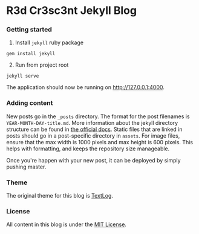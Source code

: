# R3d Cr3sc3nt Jekyll Blog

### Getting started

1. Install `jekyll` ruby package
```
gem install jekyll
```

2. Run from project root
```
jekyll serve
```

The application should now be running on http://127.0.0.1:4000.

### Adding content
New posts go in the `_posts` directory. The format for the post filenames is `YEAR-MONTH-DAY-title.md`. More information about the jekyll directory structure can be found in [the official docs](https://jekyllrb.com/docs/structure/). Static files that are linked in posts should go in a post-specific directory in `assets`. For image files, ensure that the max width is 1000 pixels and max height is 600 pixels. This helps with formatting, and keeps the repository size manageable.

Once you're happen with your new post, it can be deployed by simply pushing master.

### Theme
The original theme for this blog is [TextLog](https://github.com/heiswayi/textlog).

### License
All content in this blog is under the [MIT License](LICENSE.md).
